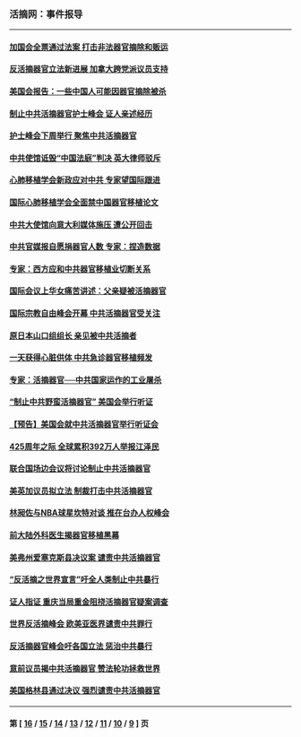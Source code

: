 ### 活摘网：事件报导
---
#### [加国会全票通过法案 打击非法器官摘除和贩运](../../pages/nf5877/n13884924.md?04160430) 
#### [反活摘器官立法新进展 加拿大跨党派议员支持](../../pages/nf5877/n13876061.md?04160430) 
#### [美国会报告：一些中国人可能因器官摘除被杀](../../pages/nf5877/n13867964.md?04160430) 
#### [制止中共活摘器官护士峰会 证人亲述经历](../../pages/nf5877/n13859007.md?04160430) 
#### [护士峰会下周举行 聚焦中共活摘器官](../../pages/nf5877/n13855418.md?04160430) 
#### [中共使馆诋毁“中国法庭”判决 英大律师驳斥](../../pages/nf5877/n13833945.md?04160430) 
#### [心肺移植学会新政应对中共 专家望国际跟进](../../pages/nf5877/n13829043.md?04160430) 
#### [国际心肺移植学会全面禁中国器官移植论文](../../pages/nf5877/n13827785.md?04160430) 
#### [中共大使馆向意大利媒体施压 遭公开回击](../../pages/nf5877/n13826038.md?04160430) 
#### [中共官媒报自愿捐器官人数 专家：捏造数据](../../pages/nf5877/n13814130.md?04160430) 
#### [专家：西方应和中共器官移植业切断关系](../../pages/nf5877/n13772828.md?04160430) 
#### [国际会议上华女痛苦讲述：父亲疑被活摘器官](../../pages/nf5877/n13771583.md?04160430) 
#### [国际宗教自由峰会开幕 中共活摘器官受关注](../../pages/nf5877/n13769995.md?04160430) 
#### [原日本山口组组长 亲见被中共活摘者](../../pages/nf5877/n13767360.md?04160430) 
#### [一天获得心脏供体 中共急诊器官移植频发](../../pages/nf5877/n13764689.md?04160430) 
#### [专家：活摘器官──中共国家运作的工业屠杀](../../pages/nf5877/n13761178.md?04160430) 
#### [“制止中共野蛮活摘器官” 美国会举行听证](../../pages/nf5877/n13735831.md?04160430) 
#### [【预告】美国会就中共活摘器官举行听证会](../../pages/nf5877/n13732843.md?04160430) 
#### [425周年之际 全球累积392万人举报江泽民](../../pages/nf5877/n13719232.md?04160430) 
#### [联合国场边会议将讨论制止中共活摘器官](../../pages/nf5877/n13656361.md?04160430) 
#### [美英加议员拟立法 制裁打击中共活摘器官](../../pages/nf5877/n13430251.md?04160430) 
#### [林昶佐与NBA球星坎特对谈 推在台办人权峰会](../../pages/nf5877/n13414467.md?04160430) 
#### [前大陆外科医生揭器官移植黑幕](../../pages/nf5877/n13401416.md?04160430) 
#### [美弗州爱塞克斯县决议案 谴责中共活摘器官](../../pages/nf5877/n13320919.md?04160430) 
#### [“反活摘之世界宣言”吁全人类制止中共暴行](../../pages/nf5877/n13259730.md?04160430) 
#### [证人指证 重庆当局重金阻挠活摘器官疑案调查](../../pages/nf5877/n13259127.md?04160430) 
#### [世界反活摘峰会 欧美亚医界谴责中共罪行](../../pages/nf5877/n13253550.md?04160430) 
#### [反活摘器官峰会吁各国立法 惩治中共暴行](../../pages/nf5877/n13245052.md?04160430) 
#### [意前议员揭中共活摘器官 赞法轮功拯救世界](../../pages/nf5877/n13203445.md?04160430) 
#### [美国格林县通过决议 强烈谴责中共活摘器官](../../pages/nf5877/n13119367.md?04160430) 

---
#### 第 [ [16](./16.md?04160430) / [15](./15.md?04160430) / [14](./14.md?04160430) / [13](./13.md?04160430) / [12](./12.md?04160430) / [11](./11.md?04160430) / [10](./10.md?04160430) / [9](./9.md?04160430) ] 页
